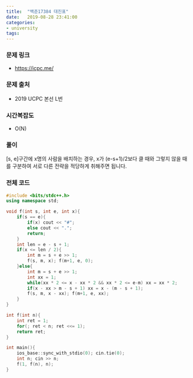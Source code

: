 ```yaml
---
title:  "백준17384 대진표"
date:   2019-08-28 23:41:00
categories:
- university
tags:
---
```


### 문제 링크
* https://icpc.me/

### 문제 출처
* 2019 UCPC 본선 L번

### 시간복잡도
* O(N)

### 풀이
[s, e]구간에 x명의 사람을 배치하는 경우, x가 (e-s+1)/2보다 클 때와 그렇지 않을 때를 구분하여 서로 다른 전략을 적당하게 취해주면 됩니다.

### 전체 코드
```cpp
#include <bits/stdc++.h>
using namespace std;

void f(int s, int e, int x){
	if(s == e){
		if(x) cout << "#";
		else cout << ".";
		return;
	}
	int len = e - s + 1;
	if(x <= len / 2){
		int m = s + e >> 1;
		f(s, m, x); f(m+1, e, 0);
	}else{
		int m = s + e >> 1;
		int xx = 1;
		while(xx * 2 <= x - xx * 2 && xx * 2 <= e-m) xx = xx * 2;
		if(x - xx > m - s + 1) xx = x - (m - s + 1);
		f(s, m, x - xx); f(m+1, e, xx);
	}
}

int f(int n){
	int ret = 1;
	for(; ret < n; ret <<= 1);
	return ret;
}

int main(){
	ios_base::sync_with_stdio(0); cin.tie(0);
	int n; cin >> n;
	f(1, f(n), n);
}
```
